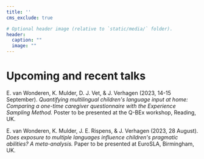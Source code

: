 ```yaml
---
title: ''
cms_exclude: true

# Optional header image (relative to `static/media/` folder).
header:
  caption: ""
  image: ""
---
```


# Upcoming and recent talks

E. van Wonderen, K. Mulder, D. J. Vet, & J. Verhagen (2023, 14-15 September). *Quantifying multilingual children's language input at home: Comparing a one-time caregiver questionnaire with the Experience Sampling Method.* Poster to be presented at the Q-BEx workshop, Reading, UK.

E. van Wonderen, K. Mulder, J. E. Rispens, & J. Verhagen (2023, 28 August). *Does exposure to multiple languages influence children's pragmatic abilities? A meta-analysis.* Paper to be presented at EuroSLA, Birmingham, UK.




